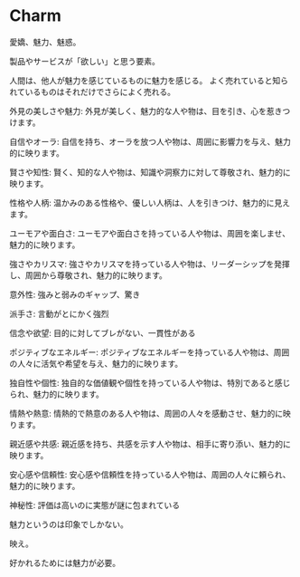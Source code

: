 # Charm

愛嬌、魅力、魅惑。

製品やサービスが「欲しい」と思う要素。

人間は、他人が魅力を感じているものに魅力を感じる。
よく売れていると知られているものはそれだけでさらによく売れる。

外見の美しさや魅力: 外見が美しく、魅力的な人や物は、目を引き、心を惹きつけます。

自信やオーラ: 自信を持ち、オーラを放つ人や物は、周囲に影響力を与え、魅力的に映ります。

賢さや知性: 賢く、知的な人や物は、知識や洞察力に対して尊敬され、魅力的に映ります。

性格や人柄: 温かみのある性格や、優しい人柄は、人を引きつけ、魅力的に見えます。

ユーモアや面白さ: ユーモアや面白さを持っている人や物は、周囲を楽しませ、魅力的に映ります。

強さやカリスマ: 強さやカリスマを持っている人や物は、リーダーシップを発揮し、周囲から尊敬され、魅力的に映ります。

意外性: 強みと弱みのギャップ、驚き

派手さ: 言動がとにかく強烈

信念や欲望: 目的に対してブレがない、一貫性がある

ポジティブなエネルギー: ポジティブなエネルギーを持っている人や物は、周囲の人々に活気や希望を与え、魅力的に映ります。

独自性や個性: 独自的な価値観や個性を持っている人や物は、特別であると感じられ、魅力的に映ります。

情熱や熱意: 情熱的で熱意のある人や物は、周囲の人々を感動させ、魅力的に映ります。

親近感や共感: 親近感を持ち、共感を示す人や物は、相手に寄り添い、魅力的に映ります。

安心感や信頼性: 安心感や信頼性を持っている人や物は、周囲の人々に頼られ、魅力的に映ります。

神秘性: 評価は高いのに実態が謎に包まれている

魅力というのは印象でしかない。

映え。

好かれるためには魅力が必要。
